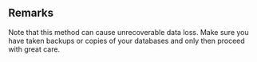## Remarks  
 Note that this method can cause unrecoverable data loss. Make sure you have taken backups or copies              of your databases and only then proceed with great care.